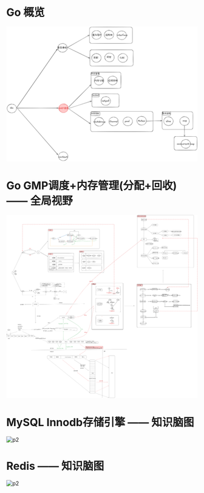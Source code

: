 # Go 概览
![p0](https://github.com/leiylrp/golang/blob/main/images/mind/go.png)


# Go GMP调度+内存管理(分配+回收) —— 全局视野

![p1](https://github.com/leiylrp/golang/blob/main/images/mind/runtime.png)

# MySQL Innodb存储引擎 —— 知识脑图

![p2](https://github.com/leiylrp/golang/blob/main/images/mind/innodb.png)

# Redis —— 知识脑图

![p2](https://github.com/leiylrp/golang/blob/main/images/mind/redis.png)